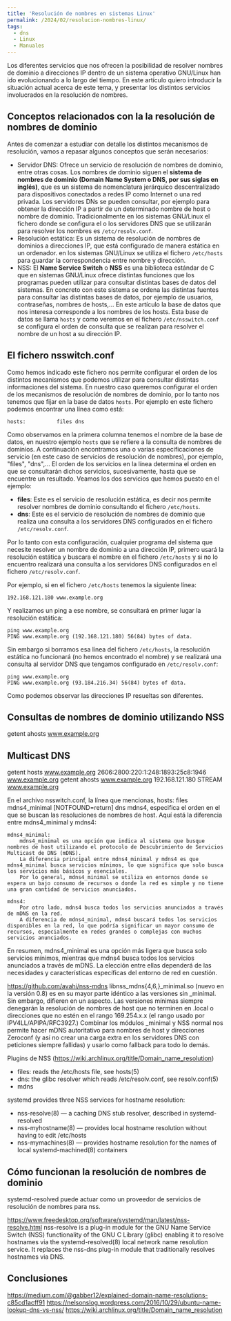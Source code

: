 ```yaml
---
title: 'Resolución de nombres en sistemas Linux'
permalink: /2024/02/resolucion-nombres-linux/
tags:
  - dns
  - Linux
  - Manuales
---
```


Los diferentes servicios que nos ofrecen la posibilidad de resolver nombres de dominio a direcciones IP dentro de un sistema operativo GNU/Linux han ido evolucionando a lo largo del tiempo. En este artículo quiero introducir la situación actual acerca de este tema, y presentar los distintos servicios involucrados en la resolución de nombres.

## Conceptos relacionados con la la resolución de nombres de dominio

Antes de comenzar a estudiar con detalle los distintos mecanismos de resolución, vamos a repasar algunos conceptos que serán necesarios:

* Servidor DNS: Ofrece un servicio de resolución de nombres de dominio, entre otras cosas. Los nombres de dominio siguen el **sistema de nombres de dominio (Domain Name System o DNS, por sus siglas en inglés)**​, que es un sistema de nomenclatura jerárquico descentralizado para dispositivos conectados a redes IP como Internet o una red privada. Los servidores DNs se pueden consultar, por ejemplo para obtener la dirección IP a partir de un determinado nombre de host o nombre de dominio. Tradicionalmente en los sistemas GNU/Linux el fichero donde se configura el o los servidores DNS que se utilizarán para resolver los nombres es `/etc/resolv.conf`.
* Resolución estática: Es un sistema de resolución de nombres de dominios a direcciones IP, que está configurado de manera estática en un ordenador. en los sistemas GNU/Linux se utiliza el fichero `/etc/hosts` para guardar la correspondencia entre nombre y dirección.
* NSS: El **Name Service Switch** o **NSS** es una biblioteca estándar de C que en sistemas GNU/Linux ofrece distintas funciones que los programas pueden utilizar para consultar distintas bases de datos del sistemas. En concreto con este sistema se ordena las distintas fuentes para consultar las distintas bases de datos, por ejemplo de usuarios, contraseñas, nombres de hosts,... En este artículo la base de datos que nos interesa corresponde a los nombres de los hosts. Esta base de datos se llama `hosts` y como veremos en el fichero `/etc/nsswitch.conf` se configura el orden de consulta que se realizan para resolver el nombre de un host a su dirección IP.


## El fichero nsswitch.conf

Como hemos indicado este fichero nos permite configurar el orden de los distintos mecanismos que podemos utilizar para consultar distintas informaciones del sistema. En nuestro caso queremos configurar el orden de los mecanismos de resolución de nombres de dominio, por lo tanto nos tenemos que fijar en la base de datos `hosts`. Por ejemplo en este fichero podemos encontrar una línea como está:

```
hosts:          files dns
```

Como observamos en la primera columna tenemos el nombre de la base de datos, en nuestro ejemplo `hosts` que se refiere a la consulta de nombres de dominios. A continuación encontramos una o varias especificaciones de servicio (en este caso de servicios de resolución de nombres), por ejemplo, "files", "dns",...  El orden de los servicios en la línea determina el orden en que se consultarán dichos servicios, sucesivamente, hasta que se encuentre un resultado. Veamos los dos servicios que hemos puesto en el ejemplo:

* **files**: Este es el servicio de resolución estática, es decir nos permite resolver nombres de dominio consultando el fichero `/etc/hosts`.
* **dns**: Este es el servicio de resolución de nombres de dominio que realiza una consulta a los servidores DNS configurados en el fichero `/etc/resolv.conf`.

Por lo tanto con esta configuración, cualquier programa del sistema que necesite resolver un nombre de dominio a una dirección IP, primero usará la resolución estática y buscara el nombre en el fichero `/etc/hosts` y si no lo encuentro realizará una consulta a los servidores DNS configurados en el fichero `/etc/resolv.conf`.

Por ejemplo, si en el fichero `/etc/hosts` tenemos la siguiente línea:

```
192.168.121.180 www.example.org
```

Y realizamos un ping a ese nombre, se consultará en primer lugar la resolución estática:

```
ping www.example.org
PING www.example.org (192.168.121.180) 56(84) bytes of data.
```

Sin embargo si borramos esa línea del fichero `/etc/hosts`, la resolución estática no funcionará (no hemos encontrado el nombre) y se realizará una consulta al servidor DNS que tengamos configurado en `/etc/resolv.conf`:

```
ping www.example.org
PING www.example.org (93.184.216.34) 56(84) bytes of data.
```

Como podemos observar las direcciones IP resueltas son diferentes.

## Consultas de nombres de dominio utilizando NSS

getent ahosts www.example.org

## Multicast DNS


getent hosts www.example.org
2606:2800:220:1:248:1893:25c8:1946 www.example.org
getent ahosts www.example.org
192.168.121.180 STREAM www.example.org




En el archivo nsswitch.conf, la línea que mencionas, hosts: files mdns4_minimal [NOTFOUND=return] dns mdns4, especifica el orden en el que se buscan las resoluciones de nombres de host. Aquí está la diferencia entre mdns4_minimal y mdns4:

    mdns4_minimal:
        mdns4_minimal es una opción que indica al sistema que busque nombres de host utilizando el protocolo de Descubrimiento de Servicios Multicast de DNS (mDNS).
        La diferencia principal entre mdns4_minimal y mdns4 es que mdns4_minimal busca servicios mínimos, lo que significa que solo busca los servicios más básicos y esenciales.
        Por lo general, mdns4_minimal se utiliza en entornos donde se espera un bajo consumo de recursos o donde la red es simple y no tiene una gran cantidad de servicios anunciados.

    mdns4:
        Por otro lado, mdns4 busca todos los servicios anunciados a través de mDNS en la red.
        A diferencia de mdns4_minimal, mdns4 buscará todos los servicios disponibles en la red, lo que podría significar un mayor consumo de recursos, especialmente en redes grandes o complejas con muchos servicios anunciados.

En resumen, mdns4_minimal es una opción más ligera que busca solo servicios mínimos, mientras que mdns4 busca todos los servicios anunciados a través de mDNS. La elección entre ellas dependerá de las necesidades y características específicas del entorno de red en cuestión.


https://github.com/avahi/nss-mdns
libnss_mdns{4,6,}_minimal.so (nuevo en la versión 0.8) es en su mayor parte idéntico a las versiones sin _minimal. Sin embargo, difieren en un aspecto. Las versiones mínimas siempre denegarán la resolución de nombres de host que no terminen en .local o direcciones que no estén en el rango 169.254.x.x (el rango usado por IPV4LL/APIPA/RFC3927.) Combinar los módulos _minimal y NSS normal nos permite hacer mDNS autoritativo para nombres de host y direcciones Zeroconf (y así no crear una carga extra en los servidores DNS con peticiones siempre fallidas) y usarlo como fallback para todo lo demás.




Plugins de NSS (https://wiki.archlinux.org/title/Domain_name_resolution)

* files: reads the /etc/hosts file, see hosts(5)
* dns: the glibc resolver which reads /etc/resolv.conf, see resolv.conf(5)
* mdns

systemd provides three NSS services for hostname resolution:


* nss-resolve(8) — a caching DNS stub resolver, described in systemd-resolved
* nss-myhostname(8) — provides local hostname resolution without having to edit /etc/hosts
* nss-mymachines(8) — provides hostname resolution for the names of local systemd-machined(8) containers

## Cómo funcionan la resolución de nombres de dominio


systemd-resolved puede actuar como un proveedor de servicios de resolución de nombres para nss. 




https://www.freedesktop.org/software/systemd/man/latest/nss-resolve.html
nss-resolve is a plug-in module for the GNU Name Service Switch (NSS) functionality of the GNU C Library (glibc) enabling it to resolve hostnames via the systemd-resolved(8) local network name resolution service. It replaces the nss-dns plug-in module that traditionally resolves hostnames via DNS.

<!--more-->


## Conclusiones

https://medium.com/@gabber12/explained-domain-name-resolutions-c85cd1acff91
https://nelsonslog.wordpress.com/2016/10/29/ubuntu-name-lookup-dns-vs-nss/
https://wiki.archlinux.org/title/Domain_name_resolution